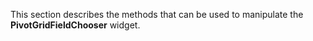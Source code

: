 <!--**
/*-------------------------------------------
    Auto-generated file. Do not modify.
-------------------------------------------

**-->

<!--shortDescription-->
This section describes the methods that can be used to manipulate the **PivotGridFieldChooser** widget.
<!--/shortDescription-->

<!--fullDescription-->

<!--/fullDescription-->